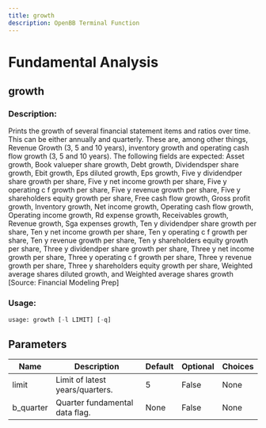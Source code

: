 ```yaml
---
title: growth
description: OpenBB Terminal Function
---
```


# Fundamental Analysis

## growth

### Description: 

Prints the growth of several financial statement items and ratios over time. This can be either annually and quarterly. These are, among other things, Revenue Growth (3, 5 and 10 years), inventory growth and operating cash flow growth (3, 5 and 10 years). The following fields are expected: Asset growth, Book valueper share growth, Debt growth, Dividendsper share growth, Ebit growth, Eps diluted growth, Eps growth, Five y dividendper share growth per share, Five y net income growth per share, Five y operating c f growth per share, Five y revenue growth per share, Five y shareholders equity growth per share, Free cash flow growth, Gross profit growth, Inventory growth, Net income growth, Operating cash flow growth, Operating income growth, Rd expense growth, Receivables growth, Revenue growth, Sga expenses growth, Ten y dividendper share growth per share, Ten y net income growth per share, Ten y operating c f growth per share, Ten y revenue growth per share, Ten y shareholders equity growth per share, Three y dividendper share growth per share, Three y net income growth per share, Three y operating c f growth per share, Three y revenue growth per share, Three y shareholders equity growth per share, Weighted average shares diluted growth, and Weighted average shares growth [Source: Financial Modeling Prep]

### Usage: 
```python
usage: growth [-l LIMIT] [-q]
```

## Parameters

| Name | Description | Default | Optional | Choices |
| ---- | ----------- | ------- | -------- | ------- |
| limit | Limit of latest years/quarters. | 5 | False | None |
| b_quarter | Quarter fundamental data flag. | None | False | None |


